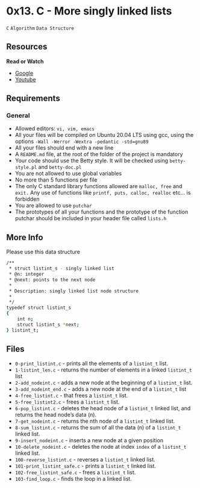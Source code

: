 <h1>0x13. C - More singly linked lists</h1>
<code>C</code> <code>Algorithm</code> <code>Data Structure</code>
<h2>Resources</h2>
<strong>Read or Watch</strong>
<ul>
<li><a href="https://alx-intranet.hbtn.io/rltoken/2-7-eVuWcPutbXf6YZZgiA" title="Google" target="_blank">Google</a></li>
<li><a href="https://alx-intranet.hbtn.io/rltoken/wVWwl86ufLMsXeAigpxllg" title="Youtube" target="_blank">Youtube</a></li>
</ul>
<h2>Requirements</h2>
<h3>General</h3>
<ul>
<li>Allowed editors: <code>vi, vim, emacs</code></li>
<li>All your files will be compiled on Ubuntu 20.04 LTS using gcc, using the options <code>-Wall -Werror -Wextra -pedantic -std=gnu89</code></li>
<li>All your files should end with a new line</li>
<li>A <code>README.md</code> file, at the root of the folder of the project is mandatory</li>
<li>Your code should use the Betty style. It will be checked using <code>betty-style.pl</code> and <code>betty-doc.pl</code></li>
<li>You are not allowed to use global variables</li>
<li>No more than 5 functions per file</li>
<li>The only C standard library functions allowed are <code>malloc, free</code> and <code>exit.</code> Any use of functions like <code>printf, puts, calloc, realloc</code> etc… is forbidden</li>
<li>You are allowed to use <code>putchar</code></li>
<li>The prototypes of all your functions and the prototype of the function putchar should be included in your header file called <code>lists.h</code></li>
</ul>
<h2>More Info</h2>
Please use this data structure


```bash
/**
 * struct listint_s - singly linked list
 * @n: integer
 * @next: points to the next node
 *
 * Description: singly linked list node structure
 * 
 */
typedef struct listint_s
{
    int n;
    struct listint_s *next;
} listint_t;
```


<h2>Files</h2>
<ul>
<li><code>0-print_listint.c</code> -  prints all the elements of a <code>listint_t</code> list.</li>
<li><code>1-listint_len.c</code> - returns the number of elements in a linked <code>listint_t</code> list</li>
<li><code>2-add_nodeint.c</code> - adds a new node at the beginning of a <code>listint_t</code> list.</li>
<li><code>3-add_nodeint_end.c</code> - adds a new node at the end of a <code>listint_t</code> list</li>
<li><code>4-free_listint.c</code> - that frees a <code>listint_t</code> list.</li>
<li><code>5-free_listint2.c</code> - frees a <code>listint_t</code> list.</li>
<li><code>6-pop_listint.c</code> - deletes the head node of a <code>listint_t</code> linked list, and returns the head node’s data (n).</li>
<li><code>7-get_nodeint.c</code> -  returns the nth node of a <code>listint_t</code> linked list.</li>
<li><code>8-sum_listint.c</code> - returns the sum of all the data (n) of a <code>listint_t</code> linked list.</li>
<li><code>9-insert_nodeint.c</code> -  inserts a new node at a given position</li>
<li><code>10-delete_nodeint.c</code> -  deletes the node at index <code>index</code> of a <code>listint_t</code> linked list.</li>
<li><code>100-reverse_listint.c</code> -  reverses a <code>listint_t</code> linked list.</li>
<li><code>101-print_listint_safe.c</code> - prints a <code>listint_t</code> linked list.</li>
<li><code>102-free_listint_safe.c</code> - frees a <code>listint_t</code> list.</li>
<li><code>103-find_loop.c</code> -  finds the loop in a linked list.</li>
</ul>
